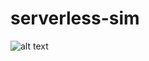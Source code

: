 # serverless-sim

![alt text](https://github.com/KarizCache/serverless-sim/blob/main/simulated_topology.png?raw=true)
